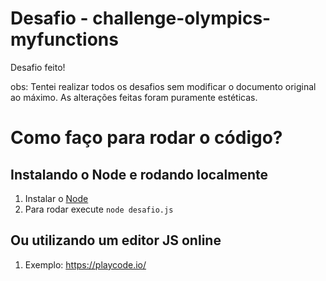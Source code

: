 # Desafio - challenge-olympics-myfunctions

Desafio feito!

obs: Tentei realizar todos os desafios sem modificar o documento original ao máximo. As alterações feitas foram puramente estéticas.

# Como faço para rodar o código?

## Instalando o Node e rodando localmente

1. Instalar o [Node](https://nodejs.org/en/)
2. Para rodar execute `node desafio.js`

## Ou utilizando um editor JS online

1. Exemplo: https://playcode.io/